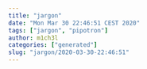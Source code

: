 ```yaml
---
title: "jargon"
date: "Mon Mar 30 22:46:51 CEST 2020"
tags: ["jargon", "pipotron"]
author: m1ch3l
categories: ["generated"]
slug: "jargon/2020-03-30-22:46:51"
---
```



